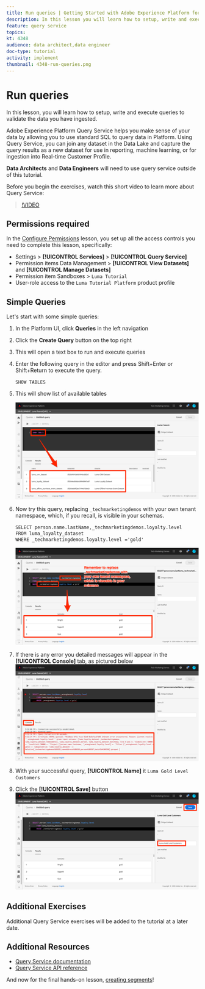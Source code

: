 ```yaml
---
title: Run queries | Getting Started with Adobe Experience Platform for Data Architects and Data Engineers
description: In this lesson you will learn how to setup, write and execute queries to validate the data you have ingested.
feature: query service
topics: 
kt: 4348
audience: data architect,data engineer
doc-type: tutorial
activity: implement
thumbnail: 4348-run-queries.png
---
```


# Run queries

<!-- 15 min-->
In this lesson, you will learn how to setup, write and execute queries to validate the data you have ingested.

Adobe Experience Platform Query Service helps you make sense of your data by allowing you to use standard SQL to query data in Platform. Using Query Service, you can join any dataset in the Data Lake and capture the query results as a new dataset for use in reporting, machine learning, or for ingestion into Real-time Customer Profile.

**Data Architects** and **Data Engineers** will need to use query service outside of this tutorial.

Before you begin the exercises, watch this short video to learn more about Query Service:
>[!VIDEO](https://video.tv.adobe.com/v/29795?quality=12&learn=on)

## Permissions required

In the [Configure Permissions](configure-permissions.md) lesson, you set up all the access controls you need to complete this lesson, specifically:

* Settings > **[!UICONTROL Services]** > **[!UICONTROL Query Service]**
* Permission items Data Management > **[!UICONTROL View Datasets]** and  **[!UICONTROL Manage Datasets]**
* Permission item Sandboxes > `Luma Tutorial`
* User-role access to the `Luma Tutorial Platform` product profile

## Simple Queries

Let's start with some simple queries:

1. In the Platform UI, click **Queries** in the left navigation
1. Click the **Create Query** button on the top right
1. This will open a text box to run and execute queries
1. Enter the following query in the editor and press Shift+Enter or Shift+Return to execute the query.

    ```
    SHOW TABLES
    ```

1. This will show list of available tables

    ![SHOW TABLE query](assets/queries-showTables.png)


1. Now try this query, replacing `_techmarketingdemos` with your own tenant namespace, which, if you recall, is visible in your schemas.
   
    ```
    SELECT person.name.lastName,_techmarketingdemos.loyalty.level
    FROM luma_loyalty_dataset
    WHERE _techmarketingdemos.loyalty.level ='gold'
    ```

    ![SELECT data from the loyalty dataset](assets/queries-loyaltySelect.png)

1. If there is any error you detailed messages will appear in the **[!UICONTROL Console]** tab, as pictured below
    ![Error in the query](assets/queries-error.png)

1. With your successful query, **[!UICONTROL Name]** it `Luma Gold Level Customers`
1. Click the **[!UICONTROL Save]** button
    ![Saving the query](assets/queries-loyaltySelect-save.png)

## Additional Exercises

Additional Query Service exercises will be added to the tutorial at a later date.
<!--
## Join Datasets

In this exercise, we will join two datasets `Luma Loyalty Dataset` and `Luma Offline Purchase` to get list of gold customers who have spend over $500 dollars in one purchase.

1. Create a new query
1. Copy and paste following query in query editor and execute, again replacing `_techmarketingdemos` with your own tenant namespace
    
    ```
    SELECT DISTINCT lopd.commerce.order.purchaseID as PurchaseId ,
        lld.person.name.firstName as LastName ,
        lld.person.name.lastName as LastName ,
        lopd.personalEmail.address as email,
        lopd.commerce.order.priceTotal as Total

    FROM luma_loyalty_dataset lld
    JOIN luma_offline_purchase_event_dataset lopd
    ON lopd._techmarketingdemos.systemIdentifier.loyaltyId = lld._techmarketingdemos.systemIdentifier.loyaltyId

    WHERE lld._techmarketingdemos.loyalty.level ='gold' AND lopd.commerce.order.priceTotal >500;
    ```

1. You should get list of Gold Customers who have spend over $500 in single purchase.

## Output datasets

1. Click on Output Dataset button
1. Provide name and description to the dataset
1. Save.
1. Go to **Datasets** under **Data Management** to find new dataset created.

-->
<!--Add content for Adobe Defined Functions-->

## Additional Resources

* [Query Service documentation](https://docs.adobe.com/content/help/en/experience-platform/query/home.html)
* [Query Service API reference](https://www.adobe.io/apis/experienceplatform/home/api-reference.html#!acpdr/swagger-specs/qs-api.yaml)

And now for the final hands-on lesson, [creating segments](build-segments.md)!